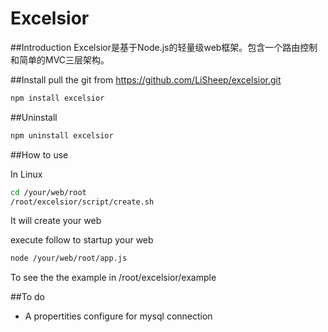 Excelsior
==========

##Introduction
Excelsior是基于Node.js的轻量级web框架。包含一个路由控制和简单的MVC三层架构。

##Install
pull the git from https://github.com/LiSheep/excelsior.git
```bash
npm install excelsior
```

##Uninstall
```bash
npm uninstall excelsior
```

##How to use

In Linux

```bash
cd /your/web/root
/root/excelsior/script/create.sh
```
It will create your web

execute follow to startup your web
```bash
node /your/web/root/app.js
```

To see the the example in 
/root/excelsior/example

##To do

* A propertities configure for mysql connection
